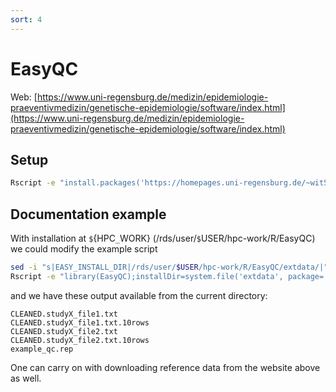 ```yaml
---
sort: 4
---
```


# EasyQC

Web: [https://www.uni-regensburg.de/medizin/epidemiologie-praeventivmedizin/genetische-epidemiologie/software/index.html](https://www.uni-regensburg.de/medizin/epidemiologie-praeventivmedizin/genetische-epidemiologie/software/index.html)

## Setup

```bash
Rscript -e "install.packages('https://homepages.uni-regensburg.de/~wit59712/easyqc/EasyQC_23.8.tar.gz', repos = NULL, type = 'source')"
```

## Documentation example

With installation at `$`{HPC`_`WORK} (/rds/user/`$`USER/hpc-work/R/EasyQC) we could modify the example script

```bash
sed -i "s|EASY_INSTALL_DIR|/rds/user/$USER/hpc-work/R/EasyQC/extdata/|" /rds/user/$USER/hpc-work/R/EasyQC/extdata/example_qc.ecf
Rscript -e "library(EasyQC);installDir=system.file('extdata', package='EasyQC');ecfFileQc=file.path(installDir,'example_qc.ecf');EasyQC(ecfFileQc)"
```

and we have these output available from the current directory:

```
CLEANED.studyX_file1.txt
CLEANED.studyX_file1.txt.10rows
CLEANED.studyX_file2.txt
CLEANED.studyX_file2.txt.10rows
example_qc.rep
```

One can carry on with downloading reference data from the website above as well.
